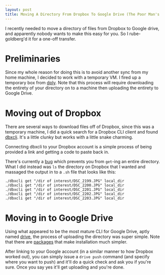 ```yaml
---
layout: post
title: Moving A Directory From Dropbox To Google Drive (The Poor Man's Way)
---
```


I recently needed to move a directory of files from Dropbox to Google drive, and apparently nobody wants to make this easy for you. So I rube-goldberg'd it for a one-off transfer.

# Preliminaries

Since my whole reason for doing this is to avoid another sync from my home machine, I decided to work with a temporary VM. I fired up a temporary box from [dply](https://dply.co). Note that this process will require downloading the entirety of your directory on to a machine then uploading the entirety to Google Drive.

# Moving out of Dropbox

There are several ways to download files off of Dropbox, since this was a temporary machine, I did a quick search for a Dropbox CLI client and found [dbxcli](https://github.com/dropbox/dbxcli). It's a little clunky but works with a little snake charming.

Connecting dbxcli to your Dropbox account is a simple process of being provided a link and getting a code to paste back in.

There's currently a [bug](https://github.com/dropbox/dbxcli/issues/60) which prevents you from `get`-ing an entire directory. What I did instead was `ls` the directory on Dropbox that I wanted and massaged the output in to a `.sh` file that looks like this:

```
./dbxcli get "/dir of interest/DSC_2199.JPG" local_dir
./dbxcli get "/dir of interest/DSC_2200.JPG" local_dir
./dbxcli get "/dir of interest/DSC_2201.JPG" local_dir
./dbxcli get "/dir of interest/DSC_2202.JPG" local_dir
./dbxcli get "/dir of interest/DSC_2203.JPG" local_dir
```

# Moving in to Google Drive

Using what appeared to be the most mature CLI for Google Drive, aptly named [drive](https://github.com/odeke-em/drive), the process of uploading the directory was super simple. Note that there are [packages](https://github.com/odeke-em/drive/blob/master/platform_packages.md) that make installation much simpler.

After linking to your Google account (in a similar manner to how Dropbox worked out), you can simply issue a `drive push` command (and specify where you want to push) and it'll do a quick check and ask you if you're sure. Once you say yes it'll get uploading and you're done.
